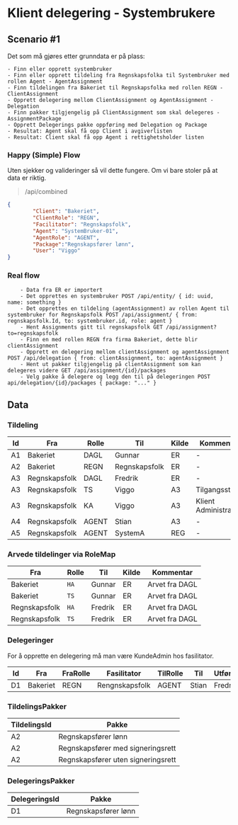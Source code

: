 ﻿# Klient delegering - Systembrukere

## Scenario #1

Det som må gjøres etter grunndata er på plass:
 
	- Finn eller opprett systembruker
	- Finn eller opprett tildeling fra Regnskapsfolka til Systembruker med rollen Agent - AgentAssignment
	- Finn tildelingen fra Bakeriet til Regnskapsfolka med rollen REGN - ClientAssignment
	- Opprett delegering mellom ClientAssignment og AgentAssignment - Delegation
	- Finn pakker tilgjengelig på ClientAssignment som skal delegeres - AssignmentPackage
	- Opprett Delegerings pakke oppføring med Delegation og Package
	- Resultat: Agent skal få opp Client i avgiverlisten
	- Resultat: Client skal få opp Agent i rettighetsholder listen

### Happy (Simple) Flow

Uten sjekker og valideringer så vil dette fungere. Om vi bare stoler på at data er riktig.

> /api/combined
```json
{
		"Client": "Bakeriet",
		"ClientRole": "REGN",
		"Facilitator": "Regnskapsfolk",
		"Agent": "SystemBruker-01",
		"AgentRole": "AGENT",
		"Package":"Regnskapsfører lønn",
		"User": "Viggo"
}
```

### Real flow

		- Data fra ER er importert
		- Det opprettes en systembruker POST /api/entity/ { id: uuid, name: something }
		- Det opprettes en tildeling (agentAssignment) av rollen Agent til systembruker for Regnskapsfolk POST /api/assignment/ { from: regnskapsfolk.Id, to: systembruker.id, role: agent }
		- Hent Assignments gitt til regnskapsfolk GET /api/assignment?to=regnskapsfolk
		- Finn en med rollen REGN fra firma Bakeriet, dette blir clientAssignment
		- Opprett en delegering mellom clientAssignment og agentAssignment POST /api/delegation { from: clientAssignment, to: agentAssignment }
		- Hent ut pakker tilgjengelig på clientAssignment som kan delegeres videre GET /api/assignment/{id}/packages
		- Velg pakke å delegere og legg den til på delegeringen POST api/delegation/{id}/packages { package: "..." }

## Data

### Tildeling

|Id|Fra|Rolle|Til|Kilde|Kommentar|
|-|-|-|-|-|-|
|A1|Bakeriet       |DAGL     |Gunnar         | ER    |-|
|A2|Bakeriet       |REGN     |Regnskapsfolk  | ER    |-|
|A3|Regnskapsfolk  |DAGL     |Fredrik        | ER    |-|
|A3|Regnskapsfolk  |TS       |Viggo          | A3    |Tilgangsstyrer|
|A3|Regnskapsfolk  |KA       |Viggo          | A3    |Klient Administrator|
|A4|Regnskapsfolk  |AGENT    |Stian          | A3    |-|
|A5|Regnskapsfolk  |AGENT    |SystemA        | REG   |-|

### Arvede tildelinger via RoleMap
|Fra|Rolle|Til|Kilde|Kommentar|
|-|-|-|-|-|
| Bakeriet       | `HA`     | Gunnar         | ER | Arvet fra DAGL     |
| Bakeriet       | `TS`     | Gunnar         | ER | Arvet fra DAGL     |
| Regnskapsfolk  | `HA`     | Fredrik        | ER | Arvet fra DAGL     |
| Regnskapsfolk  | `TS`     | Fredrik        | ER | Arvet fra DAGL     |

### Delegeringer

For å opprette en delegering må man være KundeAdmin hos fasilitator.

|Id|Fra|FraRolle|Fasilitator|TilRolle|Til|Utfører|
|-|-|-|-|-|-|-|
|D1|Bakeriet     | REGN   | Rengnskapsfolk   | AGENT  |  Stian  |  Fredrik  |


### TildelingsPakker

|TildelingsId|Pakke|
|-|-|
|A2|Regnskapsfører lønn|
|A2|Regnskapsfører med signeringsrett|
|A2|Regnskapsfører uten signeringsrett|


### DelegeringsPakker

|DelegeringsId|Pakke|
|-|-|
|D1|Regnskapsfører lønn|
